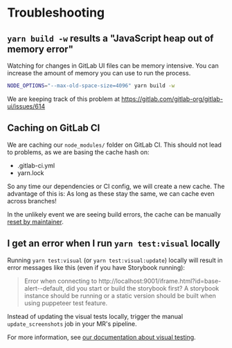 # Troubleshooting

## `yarn build -w` results a "JavaScript heap out of memory error"

Watching for changes in GitLab UI files can be memory intensive. You can increase the amount of memory you can use to run the process.

```sh
NODE_OPTIONS="--max-old-space-size=4096" yarn build -w
```

We are keeping track of this problem at https://gitlab.com/gitlab-org/gitlab-ui/issues/614

## Caching on GitLab CI

We are caching our `node_modules/` folder on GitLab CI. This should not lead to problems, as we are basing the cache hash on:

- .gitlab-ci.yml
- yarn.lock

So any time our dependencies or CI config, we will create a new cache. The advantage of this is: As long as these stay the same, we can cache even across branches!

In the unlikely event we are seeing build errors, the cache can be manually [reset by maintainer](https://docs.gitlab.com/ee/ci/caching/#clearing-the-cache-manually).

## I get an error when I run `yarn test:visual` locally

Running `yarn test:visual` (or `yarn test:visual:update`) locally will result in
error messages like this (even if you have Storybook running):

> Error when connecting to
> http://localhost:9001/iframe.html?id=base-alert--default, did you start or
> build the storybook first? A storybook instance should be running or a static
> version should be built when using puppeteer test feature.

Instead of updating the visual tests locally, trigger the manual
`update_screenshots` job in your MR's pipeline.

For more information, see [our documentation about visual
testing](visual_testing.md).
